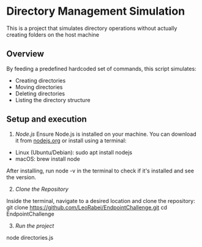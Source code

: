 # Directory Management Simulation

This is a project that simulates directory operations without actually creating folders on the host machine

## Overview

By feeding a predefined hardcoded set of commands, this script simulates:
- Creating directories
- Moving directories
- Deleting directories
- Listing the directory structure

## Setup and execution

1. *Node.js*
Ensure Node.js is installed on your machine. You can download it from [nodejs.org](https://nodejs.org/) or install using a terminal: 
 - Linux (Ubuntu/Debian): sudo apt install nodejs
 - macOS: brew install node 

 After installing, run node -v in the terminal to check if it's installed and see the version.


2. *Clone the Repository*

Inside the terminal, navigate to a desired location and clone the repository:
   git clone https://github.com/LeoRabei/EndpointChallenge.git
   cd EndpointChallenge

3. *Run the project*

  node directories.js